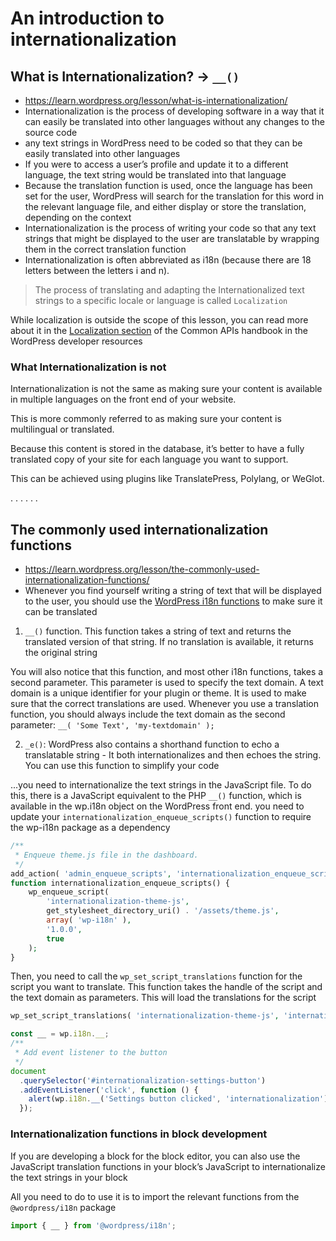 # An introduction to internationalization

## What is Internationalization? -> `__()`

- https://learn.wordpress.org/lesson/what-is-internationalization/
- Internationalization is the process of developing software in a way that it can easily be translated into other languages without any changes to the source code
- any text strings in WordPress need to be coded so that they can be easily translated into other languages
- If you were to access a user’s profile and update it to a different language, the text string would be translated into that language
- Because the translation function is used, once the language has been set for the user, WordPress will search for the translation for this word in the relevant language file, and either display or store the translation, depending on the context
- Internationalization is the process of writing your code so that any text strings that might be displayed to the user are translatable by wrapping them in the correct translation function
- Internationalization is often abbreviated as i18n (because there are 18 letters between the letters i and n).

> The process of translating and adapting the Internationalized text strings to a specific locale or language is called `Localization`

While localization is outside the scope of this lesson, you can read more about it in the [Localization section](https://developer.wordpress.org/apis/internationalization/localization/) of the Common APIs handbook in the WordPress developer resources

### What Internationalization is not

Internationalization is not the same as making sure your content is available in multiple languages on the front end of your website.

This is more commonly referred to as making sure your content is multilingual or translated.

Because this content is stored in the database, it’s better to have a fully translated copy of your site for each language you want to support.

This can be achieved using plugins like TranslatePress, Polylang, or WeGlot.

. . . . . .

## The commonly used internationalization functions

- https://learn.wordpress.org/lesson/the-commonly-used-internationalization-functions/
- Whenever you find yourself writing a string of text that will be displayed to the user, you should use the [WordPress i18n functions](https://developer.wordpress.org/apis/internationalization/internationalization-functions/) to make sure it can be translated

1. `__()` function. This function takes a string of text and returns the translated version of that string. If no translation is available, it returns the original string

You will also notice that this function, and most other i18n functions, takes a second parameter. This parameter is used to specify the text domain. A text domain is a unique identifier for your plugin or theme. It is used to make sure that the correct translations are used. Whenever you use a translation function, you should always include the text domain as the second parameter: `__( 'Some Text', 'my-textdomain' );`

2. `_e()`: WordPress also contains a shorthand function to echo a translatable string - It both internationalizes and then echoes the string. You can use this function to simplify your code

...you need to internationalize the text strings in the JavaScript file. To do this, there is a JavaScript equivalent to the PHP `__()` function, which is available in the wp.i18n object on the WordPress front end. you need to update your `internationalization_enqueue_scripts()` function to require the wp-i18n package as a dependency

```php
/**
 * Enqueue theme.js file in the dashboard.
 */
add_action( 'admin_enqueue_scripts', 'internationalization_enqueue_scripts' );
function internationalization_enqueue_scripts() {
    wp_enqueue_script(
        'internationalization-theme-js',
        get_stylesheet_directory_uri() . '/assets/theme.js',
        array( 'wp-i18n' ),
        '1.0.0',
        true
    );
}
```

Then, you need to call the `wp_set_script_translations` function for the script you want to translate. This function takes the handle of the script and the text domain as parameters. This will load the translations for the script

```php
wp_set_script_translations( 'internationalization-theme-js', 'internationalization' );
```

```js
const __ = wp.i18n.__;
/**
 * Add event listener to the button
 */
document
  .querySelector('#internationalization-settings-button')
  .addEventListener('click', function () {
    alert(wp.i18n.__('Settings button clicked', 'internationalization'));
  });
```

### Internationalization functions in block development

If you are developing a block for the block editor, you can also use the JavaScript translation functions in your block’s JavaScript to internationalize the text strings in your block

All you need to do to use it is to import the relevant functions from the `@wordpress/i18n` package

```js
import { __ } from '@wordpress/i18n';
```
